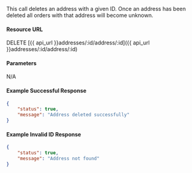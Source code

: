 This call deletes an address with a given ID. Once an address has been deleted all orders with that address will become unknown.

#### Resource URL
DELETE [{{ api_url }}addresses/:id/address/:id]({{ api_url }}addresses/:id/address/:id)


#### Parameters
N/A

<!--code-->
#### Example Successful Response
``` json
{
    "status": true,
    "message": "Address deleted successfully"
}
```


#### Example Invalid ID Response
``` json
{
    "status": true,
    "message": "Address not found"
}
```
<!--/code-->